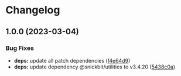 # Changelog

## 1.0.0 (2023-03-04)


### Bug Fixes

* **deps:** update all patch dependencies ([f4e64d9](https://github.com/remedyred/zxz/commit/f4e64d9c0b7357046afb131c88aafec2a5ba56ce))
* **deps:** update dependency @snickbit/utilities to v3.4.20 ([5438c0a](https://github.com/remedyred/zxz/commit/5438c0a64abb79c6cea85432ef414a878df7361b))
